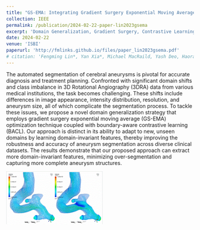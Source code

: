 ```yaml
---
title: "GS-EMA: Integrating Gradient Surgery Exponential Moving Average with Boundary-Aware Contrastive Learning for Enhanced Domain Generalization in Aneurysm Segmentation"
collection: IEEE
permalink: /publication/2024-02-22-paper-lin2023gsema
excerpt: 'Domain Generalization, Gradient Surgery, Contrastive Learning, Aneurysm Segmentation'
date: 2024-02-22
venue: 'ISBI'
paperurl: 'http://fmlinks.github.io/files/paper_lin2023gsema.pdf'
# citation: 'Fengming Lin*, Yan Xia*, Michael MacRaild, Yash Deo, Haoran Dou, Qiongyao Liu, Nina Cheng, Nishant Ravikumar**, Alejandro F. Frangi**'
---
```


The automated segmentation of cerebral aneurysms is pivotal for accurate diagnosis and treatment planning. Confronted with significant domain shifts and class imbalance in 3D Rotational Angiography (3DRA) data from various medical institutions, the task becomes challenging. These shifts include differences in image appearance, intensity distribution, resolution, and aneurysm size, all of which complicate the segmentation process. To tackle these issues, we propose a novel domain generalization strategy that employs gradient surgery exponential moving average (GS-EMA) optimization technique coupled with boundary-aware contrastive learning (BACL). Our approach is distinct in its ability to adapt to new, unseen domains by learning domain-invariant features, thereby improving the robustness and accuracy of aneurysm segmentation across diverse clinical datasets. The results demonstrate that our proposed approach can extract more domain-invariant features, minimizing over-segmentation and capturing more complete aneurysm structures.


![test](/images/test.gif)
